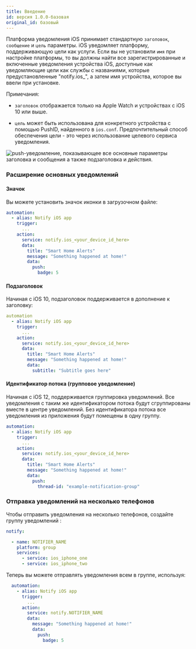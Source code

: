 ```yaml
---
title: Введение
id: версия 1.0.0-базовая
original_id: базовый
---
```


Платформа уведомления iOS принимает стандартную `заголовок`, `сообщение` и `цель` параметры. iOS уведомляет платформу, поддерживающую цели как услуги. Если вы не установили `имя` при настройке платформы, то вы должны найти все зарегистрированные и включенные уведомления устройства iOS, доступные как уведомляющие цели как службы с названиями, которые предустановленные "notify.ios_", а затем имя устройства, которое вы ввели при установке.

Примечания:

* `заголовок` отображается только на Apple Watch и устройствах с iOS 10 или выше.

* `цель` может быть использована для конкретного устройства с помощью PushID, найденного в `ios.conf`. Предпочтительный способ обеспечения цели - это через использование целевого сервиса уведомления.

![push-уведомление, показывающее все основные параметры <code>заголовка</code> и <code>сообщения</code> а также <code>подзаголовка</code> и действия.](assets/ios/example.png)

### Расширение основных уведомлений

#### Значок

Вы можете установить значок иконки в загрузочном файле:

```yaml
automation:
  - alias: Notify iOS app
    trigger:
      ...
    action:
      service: notify.ios_<your_device_id_here>
      data:
        title: "Smart Home Alerts"
        message: "Something happened at home!"
        data:
          push:
            badge: 5
```

#### Подзаголовок

Начиная с iOS 10, подзаголовок поддерживается в дополнение к заголовку:

```yaml
automation
  - alias: Notify iOS app
    trigger:
      ...
    action:
      service: notify.ios_<your_device_id_here>
      data:
        title: "Smart Home Alerts"
        message: "Something happened at home!"
        data:
          subtitle: "Subtitle goes here"
```

#### Идентификатор потока (групповое уведомление)

Начиная с iOS 12, поддерживается группировка уведомлений. Все уведомления с таким же идентификатором потока будут сгруппированы вместе в центре уведомлений. Без идентификатора потока все уведомления из приложения будут помещены в одну группу.

```yaml
automation:
  - alias: Notify iOS app
    trigger:
      ...
    action:
      service: notify.ios_<your_device_id_here>
      data:
        title: "Smart Home Alerts"
        message: "Something happened at home!"
        data:
          push:
            thread-id: "example-notification-group"
```

### Отправка уведомлений на несколько телефонов

Чтобы отправить уведомления на несколько телефонов, создайте группу уведомлений [](https://www.home-assistant.io/components/notify.group/):

```yaml
notify:

  - name: NOTIFIER_NAME
    platform: group
    services:
      - service: ios_iphone_one
      - service: ios_iphone_two
```

Теперь вы можете отправлять уведомления всем в группе, используя:

```yaml
  automation:
    - alias: Notify iOS app
      trigger:
        ...
      action:
        service: notify.NOTIFIER_NAME
        data:
          message: "Something happened at home!"
          data:
            push:
              badge: 5
```